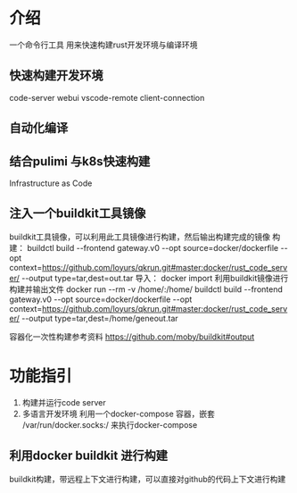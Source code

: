 # 介绍
一个命令行工具
用来快速构建rust开发环境与编译环境
## 快速构建开发环境
code-server webui
vscode-remote client-connection
## 自动化编译
## 结合pulimi 与k8s快速构建
Infrastructure as Code

## 注入一个buildkit工具镜像
buildkit工具镜像，可以利用此工具镜像进行构建，然后输出构建完成的镜像
构建：
buildctl build --frontend gateway.v0 --opt source=docker/dockerfile --opt context=https://github.com/loyurs/qkrun.git#master:docker/rust_code_server/ --output type=tar,dest=out.tar
导入：
docker import
利用buildkit镜像进行构建并输出文件
docker run --rm -v /home/:/home/ buildctl build --frontend gateway.v0 --opt source=docker/dockerfile --opt context=https://github.com/loyurs/qkrun.git#master:docker/rust_code_server/ --output type=tar,dest=/home/geneout.tar

容器化一次性构建参考资料
https://github.com/moby/buildkit#output


# 功能指引
1. 构建并运行code server
2. 多语言开发环境
利用一个docker-compose 容器，嵌套  /var/run/docker.socks:/     来执行docker-compose


## 利用docker buildkit 进行构建
buildkit构建，带远程上下文进行构建，可以直接对github的代码上下文进行构建